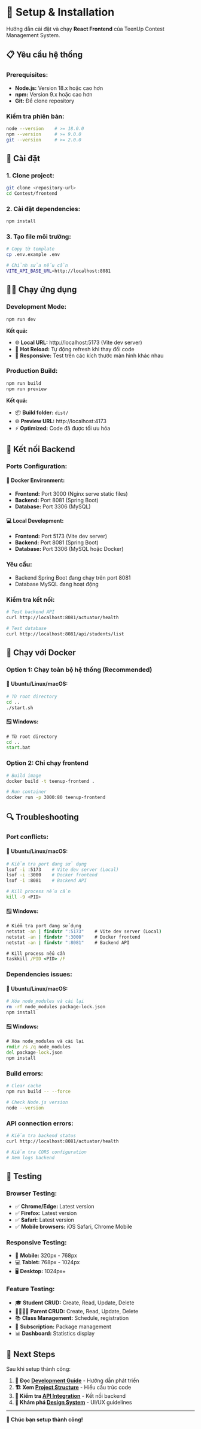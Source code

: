 # 🚀 Setup & Installation

Hướng dẫn cài đặt và chạy **React Frontend** của TeenUp Contest Management System.

## **📋 Yêu cầu hệ thống**

### **Prerequisites:**
- **Node.js:** Version 18.x hoặc cao hơn
- **npm:** Version 9.x hoặc cao hơn
- **Git:** Để clone repository

### **Kiểm tra phiên bản:**
```bash
node --version    # >= 18.0.0
npm --version     # >= 9.0.0
git --version     # >= 2.0.0
```

## **🔧 Cài đặt**

### **1. Clone project:**
```bash
git clone <repository-url>
cd Contest/frontend
```

### **2. Cài đặt dependencies:**
```bash
npm install
```

### **3. Tạo file môi trường:**
```bash
# Copy từ template
cp .env.example .env

# Chỉnh sửa nếu cần
VITE_API_BASE_URL=http://localhost:8081
```

## **🏃‍♂️ Chạy ứng dụng**

### **Development Mode:**
```bash
npm run dev
```

**Kết quả:**
- 🌐 **Local URL:** http://localhost:5173 (Vite dev server)
- 🔄 **Hot Reload:** Tự động refresh khi thay đổi code
- 📱 **Responsive:** Test trên các kích thước màn hình khác nhau

### **Production Build:**
```bash
npm run build
npm run preview
```

**Kết quả:**
- 📦 **Build folder:** `dist/`
- 🌐 **Preview URL:** http://localhost:4173
- ⚡ **Optimized:** Code đã được tối ưu hóa

## **🔌 Kết nối Backend**

### **Ports Configuration:**

#### **🐳 Docker Environment:**
- **Frontend:** Port 3000 (Nginx serve static files)
- **Backend:** Port 8081 (Spring Boot)
- **Database:** Port 3306 (MySQL)

#### **💻 Local Development:**
- **Frontend:** Port 5173 (Vite dev server)
- **Backend:** Port 8081 (Spring Boot)
- **Database:** Port 3306 (MySQL hoặc Docker)

### **Yêu cầu:**
- Backend Spring Boot đang chạy trên port 8081
- Database MySQL đang hoạt động

### **Kiểm tra kết nối:**
```bash
# Test backend API
curl http://localhost:8081/actuator/health

# Test database
curl http://localhost:8081/api/students/list
```

## **🐳 Chạy với Docker**

### **Option 1: Chạy toàn bộ hệ thống (Recommended)**

#### **🐧 Ubuntu/Linux/macOS:**
```bash
# Từ root directory
cd ..
./start.sh
```

#### **🪟 Windows:**
```cmd
# Từ root directory
cd ..
start.bat
```

### **Option 2: Chỉ chạy frontend**
```bash
# Build image
docker build -t teenup-frontend .

# Run container
docker run -p 3000:80 teenup-frontend
```

## **🔍 Troubleshooting**

### **Port conflicts:**

#### **🐧 Ubuntu/Linux/macOS:**
```bash
# Kiểm tra port đang sử dụng
lsof -i :5173    # Vite dev server (Local)
lsof -i :3000    # Docker frontend
lsof -i :8081    # Backend API

# Kill process nếu cần
kill -9 <PID>
```

#### **🪟 Windows:**
```cmd
# Kiểm tra port đang sử dụng
netstat -an | findstr ":5173"    # Vite dev server (Local)
netstat -an | findstr ":3000"    # Docker frontend
netstat -an | findstr ":8081"    # Backend API

# Kill process nếu cần
taskkill /PID <PID> /F
```

### **Dependencies issues:**

#### **🐧 Ubuntu/Linux/macOS:**
```bash
# Xóa node_modules và cài lại
rm -rf node_modules package-lock.json
npm install
```

#### **🪟 Windows:**
```cmd
# Xóa node_modules và cài lại
rmdir /s /q node_modules
del package-lock.json
npm install
```

### **Build errors:**
```bash
# Clear cache
npm run build -- --force

# Check Node.js version
node --version
```

### **API connection errors:**
```bash
# Kiểm tra backend status
curl http://localhost:8081/actuator/health

# Kiểm tra CORS configuration
# Xem logs backend
```

## **📱 Testing**

### **Browser Testing:**
- ✅ **Chrome/Edge:** Latest version
- ✅ **Firefox:** Latest version  
- ✅ **Safari:** Latest version
- ✅ **Mobile browsers:** iOS Safari, Chrome Mobile

### **Responsive Testing:**
- 📱 **Mobile:** 320px - 768px
- 💻 **Tablet:** 768px - 1024px
- 🖥️ **Desktop:** 1024px+

### **Feature Testing:**
- 🎓 **Student CRUD:** Create, Read, Update, Delete
- 👨‍👩‍👧‍👦 **Parent CRUD:** Create, Read, Update, Delete
- 📚 **Class Management:** Schedule, registration
- 🎁 **Subscription:** Package management
- 📊 **Dashboard:** Statistics display

## **🚀 Next Steps**

Sau khi setup thành công:

1. **📖 Đọc [Development Guide](DEVELOPMENT.md)** - Hướng dẫn phát triển
2. **🏗️ Xem [Project Structure](STRUCTURE.md)** - Hiểu cấu trúc code
3. **🔌 Kiểm tra [API Integration](API-INTEGRATION.md)** - Kết nối backend
4. **🎨 Khám phá [Design System](DESIGN-SYSTEM.md)** - UI/UX guidelines

---

**🎉 Chúc bạn setup thành công!**
